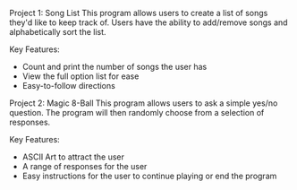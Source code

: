 Project 1: Song List
This program allows users to create a list of songs they'd like to keep track of. Users have the ability to add/remove songs and alphabetically sort the list.

Key Features:
- Count and print the number of songs the user has
- View the full option list for ease
- Easy-to-follow directions

Project 2: Magic 8-Ball
This program allows users to ask a simple yes/no question. The program will then randomly choose from a selection of responses.

Key Features:
- ASCII Art to attract the user
- A range of responses for the user
- Easy instructions for the user to continue playing or end the program
